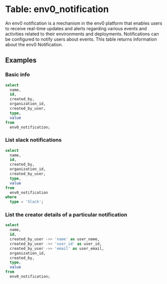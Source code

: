 # Table: env0_notification

An env0 notification is a mechanism in the env0 platform that enables users to receive real-time updates and alerts regarding various events and activities related to their environments and deployments. Notifications can be configured to notify users about events. This table returns information about the env0 Notification.

## Examples

### Basic info

```sql
select
  name,
  id,
  created_by,
  organization_id,
  created_by_user,
  type,
  value
from
  env0_notification;
```

### List slack notifications

```sql
select
  name,
  id,
  created_by,
  organization_id,
  created_by_user,
  type,
  value
from
  env0_notification
where
  type = 'Slack';
```

### List the creator details of a particular notification

```sql
select
  name,
  id,
  created_by_user ->> 'name' as user_name,
  created_by_user ->> 'user_id' as user_id,
  created_by_user ->> 'email' as user_email,
  organization_id,
  created_by,
  type,
  value
from
  env0_notification;
```